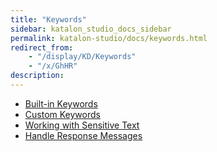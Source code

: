 ```yaml
---
title: "Keywords" 
sidebar: katalon_studio_docs_sidebar
permalink: katalon-studio/docs/keywords.html 
redirect_from:
    - "/display/KD/Keywords"
    - "/x/GhHR"
description: 
---
```

*   [Built-in Keywords](/display/KD/Built-in+Keywords)
*   [Custom Keywords](/display/KD/Custom+Keywords)
*   [Working with Sensitive Text](/display/KD/Working+with+Sensitive+Text)
*   [Handle Response Messages](/display/KD/Handle+Response+Messages)